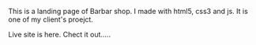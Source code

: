 This is a landing page of Barbar shop. I made with html5, css3 and js. It is one of my client's proejct.

Live site is here. Chect it out.....
